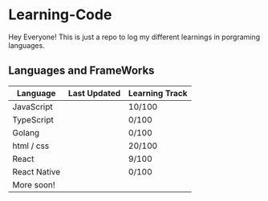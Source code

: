 # Learning-Code

Hey Everyone! This is just a repo to log my different learnings in porgraming languages.

## Languages and FrameWorks

| Language     | Last Updated | Learning Track |
| ------------ | ------------ | -------------- |
| JavaScript   |              | 10/100         |
| TypeScript   |              | 0/100          |
| Golang       |              | 0/100          |
| html / css   |              | 20/100         |
| React        |              | 9/100          |
| React Native |              | 0/100          |
| More soon!   |              |                |
